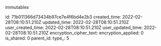 immutablex

id: 71b011366d73434b97ce7e4f6bd4e2b3
created_time: 2022-02-28T08:10:51.210Z
updated_time: 2022-02-28T08:10:51.210Z
user_created_time: 2022-02-28T08:10:51.210Z
user_updated_time: 2022-02-28T08:10:51.210Z
encryption_cipher_text: 
encryption_applied: 0
is_shared: 0
parent_id: 
type_: 5